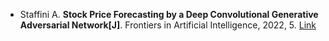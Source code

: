 * Staffini A. <b>Stock Price Forecasting by a Deep Convolutional Generative Adversarial Network[J]</b>. Frontiers in Artificial Intelligence, 2022, 5. [Link](https://www.frontiersin.org/articles/10.3389/frai.2022.837596/full)
